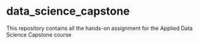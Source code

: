 # data_science_capstone
This repository contains all the hands-on assignment for the Applied Data Science Capstone course
